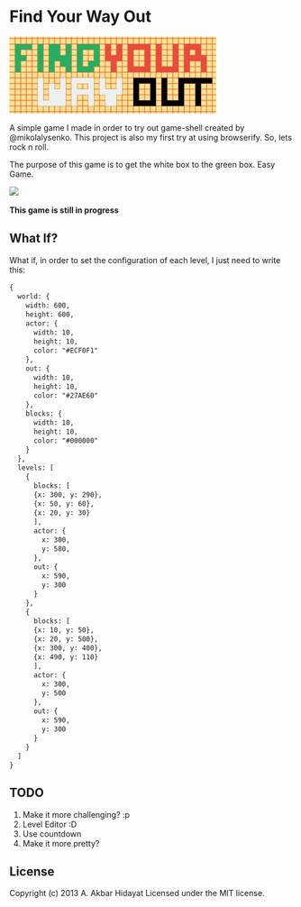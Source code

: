 # Find Your Way Out

![](pics/find-your-way-out.jpeg)

A simple game I made in order to try out game-shell created by @mikolalysenko. This project is also my first try at using browserify. So, lets rock n roll.

The purpose of this game is to get the white box to the green box. Easy Game.

![](pics/level-1.jpeg)

**This game is still in progress**

## What If?

What if, in order to set the configuration of each level, I just need to write this:

    {
      world: {
        width: 600,
        height: 600,
        actor: {
          width: 10,
          height: 10,
          color: "#ECF0F1"
        },
        out: {
          width: 10,
          height: 10,
          color: "#27AE60"
        },
        blocks: {
          width: 10,
          height: 10,
          color: "#000000"
        }
      },
      levels: [
        {
          blocks: [
          {x: 300, y: 290},
          {x: 50, y: 60},
          {x: 20, y: 30}
          ],
          actor: {
            x: 300,
            y: 580,
          },
          out: {
            x: 590,
            y: 300
          }
        },
        {
          blocks: [
          {x: 10, y: 50},
          {x: 20, y: 500},
          {x: 300, y: 400},
          {x: 490, y: 110}
          ],
          actor: {
            x: 300,
            y: 500
          },
          out: {
            x: 590,
            y: 300
          }
        }
      ]
    }

## TODO

1. Make it more challenging? :p
2. Level Editor :D
3. Use countdown
4. Make it more pretty?

## License
Copyright (c) 2013 A. Akbar Hidayat
Licensed under the MIT license.
